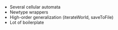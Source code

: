 - Several cellular automata
- Newtype wrappers
- High-order generalization (iterateWorld, saveToFile)
- Lot of boilerplate
